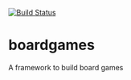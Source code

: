 [![Build Status](https://travis-ci.org/pmy-games/boardgames.svg?branch=master)](https://travis-ci.org/pmy-games/boardgames)
# boardgames
A framework to build board games
